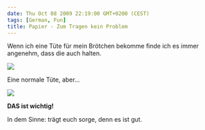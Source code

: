 ```yaml
---
date: Thu Oct 08 2009 22:19:00 GMT+0200 (CEST)
tags: [German, Fun]
title: Papier - Zum Tragen kein Problem
---
```



Wenn ich eine Tüte für mein Brötchen bekomme finde ich es immer
angenehm, dass die auch halten.

![](http://media.tumblr.com/tumblr_kr7psaSsF81qa2z4q.jpg)

Eine normale Tüte, aber…

![](http://media.tumblr.com/tumblr_kr7pslrxP61qa2z4q.jpg)

**DAS ist wichtig!**

In dem Sinne: trägt euch sorge, denn es ist gut.

